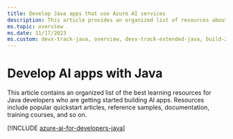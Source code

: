 ```yaml
---
title: Develop Java apps that use Azure AI services
description: This article provides an organized list of resources about Azure AI scenarios for Java developers, including documentation and code samples.
ms.topic: overview
ms.date: 11/17/2023
ms.custom: devx-track-java, overview, devx-track-extended-java, build-2024-intelligent-apps
---
```


# Develop AI apps with Java

This article contains an organized list of the best learning resources for Java developers who are getting started building AI apps. Resources include popular quickstart articles, reference samples, documentation, training courses, and so on.

[!INCLUDE [azure-ai-for-developers-java](../../ai/includes/azure-ai-for-developers-java.md)]
